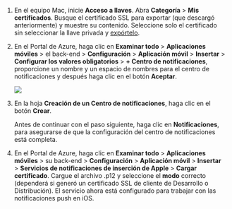 
1. En el equipo Mac, inicie **Acceso a llaves**. Abra **Categoría** > **Mis certificados**. Busque el certificado SSL para exportar (que descargó anteriormente) y muestre su contenido. Seleccione solo el certificado sin seleccionar la llave privada y [expórtelo](https://support.apple.com/kb/PH20122?locale=en_US).
2. En el Portal de Azure, haga clic en **Examinar todo** > **Aplicaciones móviles** > el back-end > **Configuración** > **Aplicación móvil** > **Insertar** > **Configurar los valores obligatorios** > **+ Centro de notificaciones**, proporcione un nombre y un espacio de nombres para el centro de notificaciones y después haga clic en el botón **Aceptar**.
   
   ![][1]
3. En la hoja **Creación de un Centro de notificaciones**, haga clic en el botón **Crear**.
   
    Antes de continuar con el paso siguiente, haga clic en **Notificaciones**, para asegurarse de que la configuración del centro de notificaciones está completa. 
4. En el Portal de Azure, haga clic en **Examinar todo** > **Aplicaciones móviles** > su back-end > **Configuración** > **Aplicación móvil** > **Insertar** > **Servicios de notificaciones de inserción de Apple** > **Cargar certificado**. Cargue el archivo .p12 y seleccione el **modo** correcto (dependerá si generó un certificado SSL de cliente de Desarrollo o Distribución). El servicio ahora está configurado para trabajar con las notificaciones push en iOS.

[1]: ./media/app-service-mobile-apns-configure-push-preview/mobile-push-notification-hub.png

<!---HONumber=Oct15_HO3-->